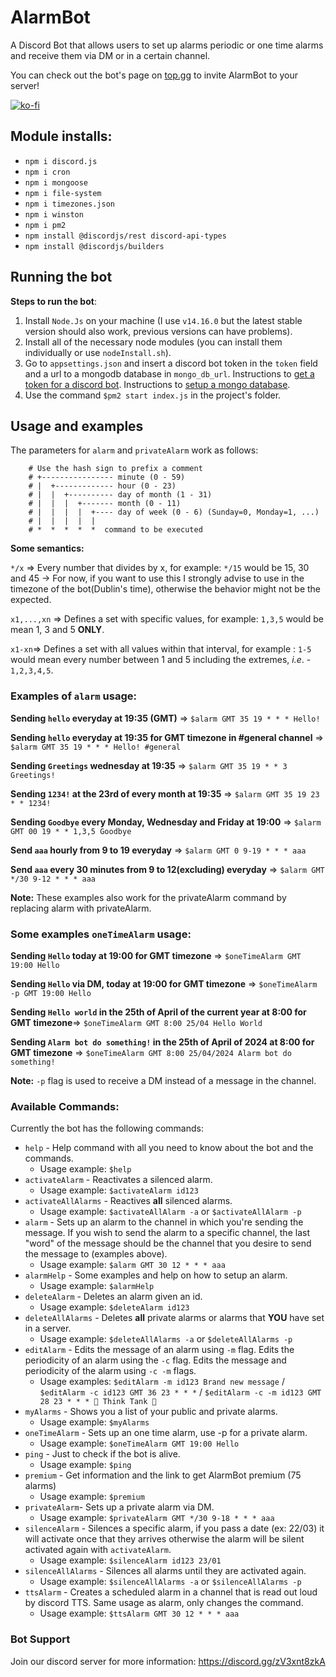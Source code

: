 # AlarmBot
A Discord Bot that allows users to set up alarms periodic or one time alarms and receive them via DM or in a certain channel.

You can check out the bot's page on [top.gg](https://top.gg/bot/754350217876340816) to invite AlarmBot to your server!

[![ko-fi](https://ko-fi.com/img/githubbutton_sm.svg)](https://ko-fi.com/A0A07J64F)

## Module installs:
- `npm i discord.js`
- `npm i cron`
- `npm i mongoose`
- `npm i file-system`
- `npm i timezones.json`
- `npm i winston`
- `npm i pm2`
- `npm install @discordjs/rest discord-api-types`
- `npm install @discordjs/builders`
## Running the bot

**Steps to run the bot**:

1. Install `Node.Js` on your machine (I use `v14.16.0` but the latest stable version should also work, previous versions can have problems).
2. Install all of the necessary node modules (you can install them individually or use `nodeInstall.sh`).
3. Go to `appsettings.json` and insert a discord bot token in the `token` field and a url to a mongodb database in `mongo_db_url`. Instructions to [get a token for a discord bot](https://www.writebots.com/discord-bot-token/). Instructions to [setup a mongo database](https://docs.atlas.mongodb.com/connect-to-cluster/).
4. Use the command `$pm2 start index.js` in the project's folder.

## Usage and examples

The parameters for `alarm` and `privateAlarm` work as follows:

```
    # Use the hash sign to prefix a comment
    # +---------------- minute (0 - 59)
    # |  +------------- hour (0 - 23)
    # |  |  +---------- day of month (1 - 31)
    # |  |  |  +------- month (0 - 11)
    # |  |  |  |  +---- day of week (0 - 6) (Sunday=0, Monday=1, ...)
    # |  |  |  |  |
    # *  *  *  *  *  command to be executed
```

**Some semantics:**

`*/x` => Every number that divides by x, for example: `*/15`  would be 15, 30 and 45 -> For now, if you want to use this I strongly advise to use in the timezone of the bot(Dublin's time), otherwise the behavior might not be the expected.

`x1,...,xn` => Defines a set with specific values, for example: `1,3,5` would be mean 1, 3 and 5 **ONLY**.

`x1-xn`=>  Defines a set with all values within that interval, for example : `1-5` would mean every number between 1 and 5 including the extremes, *i.e*. - `1,2,3,4,5`.

### Examples of `alarm` usage:

**Sending `hello` everyday at 19:35 (GMT)** => `$alarm GMT 35 19 * * * Hello!`

**Sending `hello` everyday at 19:35 for GMT timezone in #general channel** => `$alarm GMT 35 19 * * * Hello! #general`

**Sending `Greetings` wednesday at 19:35** => `$alarm GMT 35 19 * * 3 Greetings!`

**Sending `1234!` at the 23rd of every month at 19:35** => `$alarm GMT 35 19 23 * * 1234!`

**Sending `Goodbye` every Monday, Wednesday and Friday at 19:00** => `$alarm GMT 00 19 * * 1,3,5 Goodbye`

**Send `aaa` hourly from 9 to 19 everyday** => `$alarm GMT 0 9-19 * * * aaa`

**Send `aaa` every 30 minutes from 9 to 12(excluding) everyday** => `$alarm GMT */30 9-12 * * * aaa`

**Note:** These examples also work for the privateAlarm command by replacing alarm with privateAlarm.

### Some examples `oneTimeAlarm` usage:

**Sending `Hello` today at 19:00 for GMT timezone** => `$oneTimeAlarm GMT 19:00 Hello`

**Sending `Hello` via DM, today at 19:00 for GMT timezone** => `$oneTimeAlarm -p GMT 19:00 Hello`

**Sending `Hello world` in the 25th of April of the current year at 8:00 for GMT timezone**=> `$oneTimeAlarm GMT 8:00 25/04 Hello World`

**Sending `Alarm bot do something!` in the 25th of April of 2024 at 8:00 for GMT timezone** => `$oneTimeAlarm GMT 8:00 25/04/2024 Alarm bot do something!`

**Note:** `-p` flag is used to receive a DM instead of a message in the channel.

### Available Commands:

Currently the bot has the following commands:

- `help` - Help command with all you need to know about the bot and the commands.
    - Usage example: `$help`
- `activateAlarm` - Reactivates a silenced alarm.
    - Usage example: `$activateAlarm id123`
- `activateAllAlarms` - Reactives **all**  silenced alarms.
    - Usage example: `$activateAllAlarm -a` or `$activateAllAlarm -p`
- `alarm` - Sets up an alarm to the channel in which you're sending the message. If you wish to send the alarm to a specific channel, the last "word" of the message should be the channel that you desire to send the message to (examples above).
    - Usage example: `$alarm GMT 30 12 * * * aaa`
- `alarmHelp` - Some examples and help on how to setup an alarm.
    - Usage example: `$alarmHelp`
- `deleteAlarm` - Deletes an alarm given an id.
    - Usage example: `$deleteAlarm id123`
- `deleteAllAlarms` - Deletes **all** private alarms or alarms that **YOU** have set in a server.
    - Usage example: `$deleteAllAlarms -a` or `$deleteAllAlarms -p` 
- `editAlarm` - Edits the message of an alarm using `-m` flag. Edits the periodicity of an alarm using the `-c` flag. Edits the message and periodicity of the alarm using `-c -m` flags.
    - Usage examples: `$editAlarm -m id123 Brand new message` / `$editAlarm -c id123 GMT 36 23 * * *` / `$editAlarm -c -m id123 GMT 28 23 * * * 🤔 Think Tank 🤔`
- `myAlarms` - Shows you a list of your public and private alarms.
    - Usage example: `$myAlarms`
- `oneTimeAlarm` - Sets up an one time alarm, use -p for a private alarm.
    - Usage example: `$oneTimeAlarm GMT 19:00 Hello`
- `ping` - Just to check if the bot is alive.
    - Usage example: `$ping`
- `premium` - Get information and the link to get AlarmBot premium (75 alarms)
    - Usage example: `$premium`
- `privateAlarm`- Sets up a private alarm via DM.
    - Usage example: `$privateAlarm GMT */30 9-18 * * * aaa`
- `silenceAlarm` - Silences a specific alarm, if you pass a date (ex: 22/03) it will activate once that they arrives otherwise the alarm will be silent activated again with `activateAlarm`.
    - Usage example: `$silenceAlarm id123 23/01`
- `silenceAllAlarms` - Silences all alarms until they are activated again.
    - Usage example: `$silenceAllAlarms -a` or `$silenceAllAlarms -p` 
- `ttsAlarm` - Creates a scheduled alarm in a channel that is read out loud by discord TTS. Same usage as alarm, only changes the command.
    - Usage example: `$ttsAlarm GMT 30 12 * * * aaa`



### Bot Support ###
Join our discord server for more information: https://discord.gg/zV3xnt8zkA
